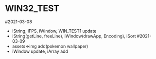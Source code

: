 # WIN32_TEST
 

#2021-03-08
- iString, iFPS, iWindow, WIN_TEST1 update
- iString(getLine, freeLine), iWindow(drawApp, Encoding), iSort
#2021-03-09
- assets=>img add(pokemon wallpaper)
- iWindow update, iArray add